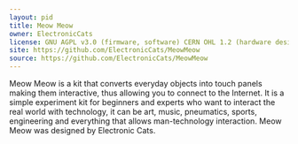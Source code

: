 ```yaml
---
layout: pid
title: Meow Meow
owner: ElectronicCats
license: GNU AGPL v3.0 (firmware, software) CERN OHL 1.2 (hardware design)
site: https://github.com/ElectronicCats/MeowMeow
source: https://github.com/ElectronicCats/MeowMeow
---
```

Meow Meow is a kit that converts everyday objects into touch panels making them interactive, thus allowing you to connect to the Internet. It is a simple experiment kit for beginners and experts who want to interact the real world with technology, it can be art, music, pneumatics, sports, engineering and everything that allows man-technology interaction. Meow Meow was designed by Electronic Cats.
